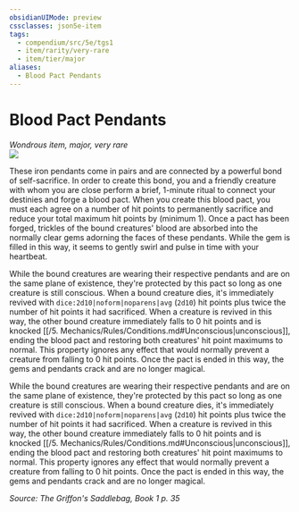 ```yaml
---
obsidianUIMode: preview
cssclasses: json5e-item
tags:
  - compendium/src/5e/tgs1
  - item/rarity/very-rare
  - item/tier/major
aliases:
  - Blood Pact Pendants
---
```

# Blood Pact Pendants
*Wondrous item, major, very rare*  
![](https://raw.githubusercontent.com/TheGiddyLimit/homebrew/master/_img/TGS1/Blood-Pact-Pendants.webp#right)  


These iron pendants come in pairs and are connected by a powerful bond of self-sacrifice. In order to create this bond, you and a friendly creature with whom you are close perform a brief, 1-minute ritual to connect your destinies and forge a blood pact. When you create this blood pact, you must each agree on a number of hit points to permanently sacrifice and reduce your total maximum hit points by (minimum 1). Once a pact has been forged, trickles of the bound creatures' blood are absorbed into the normally clear gems adorning the faces of these pendants. While the gem is filled in this way, it seems to gently swirl and pulse in time with your heartbeat.

While the bound creatures are wearing their respective pendants and are on the same plane of existence, they're protected by this pact so long as one creature is still conscious. When a bound creature dies, it's immediately revived with `dice:2d10|noform|noparens|avg` (`2d10`) hit points plus twice the number of hit points it had sacrificed. When a creature is revived in this way, the other bound creature immediately falls to 0 hit points and is knocked [[/5. Mechanics/Rules/Conditions.md#Unconscious\|unconscious]], ending the blood pact and restoring both creatures' hit point maximums to normal. This property ignores any effect that would normally prevent a creature from falling to 0 hit points. Once the pact is ended in this way, the gems and pendants crack and are no longer magical.

While the bound creatures are wearing their respective pendants and are on the same plane of existence, they're protected by this pact so long as one creature is still conscious. When a bound creature dies, it's immediately revived with `dice:2d10|noform|noparens|avg` (`2d10`) hit points plus twice the number of hit points it had sacrificed. When a creature is revived in this way, the other bound creature immediately falls to 0 hit points and is knocked [[/5. Mechanics/Rules/Conditions.md#Unconscious\|unconscious]], ending the blood pact and restoring both creatures' hit point maximums to normal. This property ignores any effect that would normally prevent a creature from falling to 0 hit points. Once the pact is ended in this way, the gems and pendants crack and are no longer magical.

*Source: The Griffon's Saddlebag, Book 1 p. 35*
